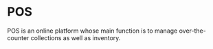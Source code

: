 # POS
POS is an online platform whose main function is to manage over-the-counter collections as well as inventory.
